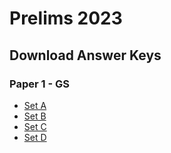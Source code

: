 
# Prelims 2023

## Download Answer Keys

### Paper 1 - GS
* [Set A](https://drive.google.com/file/d/1zHi3ltN71kJBodwln0Ku4QjxvoR_R3h7/view?usp=sharing)
* [Set B](https://drive.google.com/file/d/1Vb8Nv5iA_53IirmXGZOkkXsvABryo4Ot/view?usp=sharing)
* [Set C](https://drive.google.com/file/d/1fzO4068VJ8uv4nv4DXN3OEP3z2JoqvW0/view?usp=sharing)
* [Set D](https://drive.google.com/file/d/1JkMQ7gXefqTuuVxYld0sZh8NamcsaR7d/view?usp=sharing)
